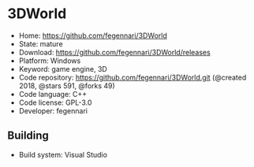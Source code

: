 # 3DWorld

- Home: https://github.com/fegennari/3DWorld
- State: mature
- Download: https://github.com/fegennari/3DWorld/releases
- Platform: Windows
- Keyword: game engine, 3D
- Code repository: https://github.com/fegennari/3DWorld.git (@created 2018, @stars 591, @forks 49)
- Code language: C++
- Code license: GPL-3.0
- Developer: fegennari

## Building

- Build system: Visual Studio
